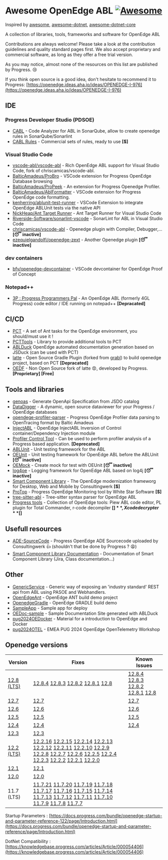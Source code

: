 # Awesome OpenEdge ABL [![Awesome](https://cdn.rawgit.com/sindresorhus/awesome/d7305f38d29fed78fa85652e3a63e154dd8e8829/media/badge.svg)](https://github.com/sindresorhus/awesome)

Inspired by [awesome](https://github.com/sindresorhus/awesome), [awesome-dotnet](https://github.com/quozd/awesome-dotnet), [awesome-dotnet-core](https://github.com/thangchung/awesome-dotnet-core)

A collection of libraries, tools, frameworks and software for OpenEdge ABL

Contributions are always welcome! Please take a look at the contribution guidelines and quality standard pages first.
We also accept proprietary and commercial software, as long as they offer a free trial version.

As you may notice, almost none of the resources on this list are published by Progress. 😢

If you think open source is a good idea, don't hesitate to recommend it to Progress: [https://openedge.ideas.aha.io/ideas/OPENEDGE-I-976](https://openedge.ideas.aha.io/ideas/OPENEDGE-I-976)

## IDE

### Progress Developer Studio (PDSOE)

- [CABL](https://github.com/Riverside-Software/sonar-openedge) - Code Analyzer for ABL in SonarQube, allow to create openedge rules in SonarQube/Sonarlint
- [CABL Rules](https://riverside-software.fr/) - Commercial sets of rules, ready to use **[$]**

### Visual Studio Code

- [vscode-abl/vscode-abl](https://github.com/vscode-abl/vscode-abl) - Rich OpenEdge ABL support for Visual Studio Code, fork of chriscamicas/vscode-abl.
- [BalticAmadeus/ProBro](https://github.com/BalticAmadeus/ProBro) - VSCode extension for Progress OpenEdge Database browsing
- [BalticAmadeus/ProPeek](https://github.com/BalticAmadeus/ProPeek) - An extension for Progress Openedge Profiler.
- [BalticAmadeus/AblFormatter](https://github.com/BalticAmadeus/AblFormatter) - VSCode extension for Progress OpenEdge code formatting.
- [kenherring/ablunit-test-runner](https://github.com/kenherring/ablunit-test-runner) - VSCode Extension to integrate OpenEdge ABLUnit tests via the native API
- [NickHeap/Ant Target Runner](https://github.com/NickHeap/vscode-ant) - Ant Target Runner for Visual Studio Code
- [Riverside-Software/sonarlint-vscode](https://github.com/Riverside-Software/sonarlint-vscode/releases) - SonarLint for ABL in Visual Studio Code
- [chriscamicas/vscode-abl](https://github.com/chriscamicas/vscode-abl) - Openedge plugin with Compiler, Debugger,... **[😴 inactive]**
- [ezequielgandolfi/openedge-zext](https://github.com/ezequielgandolfi/openedge-zext) - Another Openedge plugin **[😴 inactive]**

### dev containers

- [bfv/openedge-devcontainer](https://github.com/bfv/openedge-devcontainer) - VSCode devcontainer for OpenEdge Proof of Concept 

### Notepad++

- [3P : Progress Programmers Pal](http://jcaillon.github.io/3P/) - An OpenEdge ABL (formerly 4GL Progress) code editor / IDE running on notepad++ **[Depracated]**

## CI/CD

- [PCT](https://github.com/Riverside-Software/pct) - A set of Ant tasks for the OpenEdge environment, you should/must use it !
- [PCTTools](https://github.com/clement-brodu/PCTTools) - Library to provide additional tools to PCT 
- [ABLDuck](https://github.com/spazzymoto/ablduck) OpenEdge automated documentation generation based on JSDuck (can be used with PCT)
- [latte](https://github.com/progress/latte) - Open Source Gradle Plugin (forked from [grabl](https://gitlab.com/grabl/grabl)) to build openedge project, based on PCT **[Depracated]**
- [OEDF](https://community.progress.com/s/question/0D54Q00008JWqzR/introducing-openedge-devops-framework-10) - Non Open Source fork of latte 😡, developed by Progress. **[Proprietary] [Free]**

## Tools and libraries

- [genoas](https://community.progress.com/s/question/0D54Q00007qckt1SAA/sample-program-to-generate-an-openapi-spec-file-from-a-catalog-file) - Generate OpenApi Specification from JSDO catalog
- [DataDigger](https://github.com/patrickTingen/DataDigger) - A dynamic, open source dataviewer for your Progress / OpenEdge databases
- [opendege-profiler-parser](https://github.com/BalticAmadeus/opendege-profiler-parser) - Progress OpenEdge Profiler data parsing to OpenTracing format by Baltic Amadeus
- [InjectABL](https://github.com/PeterJudgeZA/InjectABL) - OpenEdge InjectABL Inversion of Control container/Dependency Injection module
- [Profiler Control Tool](https://community.progress.com/s/question/0D54Q00007qbvABSAY/profiler-control-tool) - Can be used to perform profiler analysis of a Progress based application. **[Deprecated]**
- [ABLUnit](https://docs.progress.com/bundle/openedge-developer-studio-olh-117/page/Overview-of-ABLUnit-testing-framework.html) - Unit testing framework for the ABL
- [OEUnit](https://github.com/CameronWills/OEUnit) - Unit testing framework for OpenEdge ABL before the ABLUnit **[😴 inactive]**
- [OEMock](https://github.com/msabbott/OEMock) - Create mock for test with OEUnit **[😴 inactive]**
- [log4oe](https://github.com/msabbott/log4oe) - Logging framework for OpenEdge ABL based on log4j **[😴 inactive]**
- [Smart Component Library](https://www.consultingwerk.com/products/smartcomponent-library) - The OpenEdge modernization frameworg for Desktop, Web and Mobile by Consultingwerk **[$]**
- [ProTop](https://wss.com/progress-openedge-monitoring-with-protop/) - Progress OpenEdge Monitoring tool by White Star Software **[$]**
- [tree-sitter-abl](https://github.com/usagi-coffee/tree-sitter-abl) - Tree-sitter syntax parser for OpenEdge ABL
- [Progress tools](http://progress-tools.x10.mx) - Collection of OpenEdge tools: Piew ABL code editor, PL plugin for Total Commander, r-code decompiler **[$]**, Xcode decrypter **[$]**

## Usefull resources

- [ADE-SourceCode](https://github.com/consultingwerk/ADE-Sourcecode) - Progress OpenEdge ADE Sourcecode uploaded by Consultingwerk 👍 (shouldn't that be done by Progress ? 😩)
- [Smart Component Library Documentation](https://www.consultingwerk.com/support/documentation) - Documentation of Smart Component Library (Jira, Class documentation...)

## Other

- [GenericService](https://gitlab.com/rdroge/genericservice) - Generic way of exposing an 'industry standard' REST api from ABL using PASOE and Webhandlers.
- [OpenEdgeAnt](https://github.com/KiltedKanuck/OpenEdgeAnt) - OpenEdge ANT build demo project
- [OpenedgeGradle](https://github.com/KiltedKanuck/OpenEdgeGradle) - OpenEdge GRADLE build demo
- [SampleApp](https://github.com/KiltedKanuck/SampleApp) - Sample app for deploy
- [OEDoc-sample](https://github.com/clement-brodu/OEdoc-sample) - Sample Documentation Site generated with ABLDuck
- [pug2024OEDocker](https://github.com/lkieffer2002/pug2024OEDocker) - Material for a introduction to OpenEdge and Docker
- [pug2024OTEL](https://github.com/rwdroge/pug2024OTEL) - EMEA PUG 2024 OpenEdge OpenTelemetry Workshop

## Openedge versions

| Version | Fixes | Known Issues |
|---------|------| ----- |
| [12.8 (LTS)](https://docs.progress.com/bundle/openedge-whats-new/page/Whats-New-in-OpenEdge-12.8.html)  | [12.8.4](https://docs.progress.com/bundle/openedge-product-notes/page/Issues-fixed-in-OpenEdge-12.8.4.html) [12.8.3](https://docs.progress.com/bundle/openedge-product-notes/page/Issues-fixed-in-OpenEdge-12.8.3.html) [12.8.2](https://docs.progress.com/bundle/openedge-product-notes/page/Issues-fixed-in-OpenEdge-12.8.2.html) [12.8.1](https://docs.progress.com/bundle/openedge-product-notes/page/Issues-fixed-in-OpenEdge-12.8.1.html) [12.8](https://docs.progress.com/bundle/openedge-product-notes/page/Issues-fixed-in-OpenEdge-12.8.html) | [12.8.4](https://docs.progress.com/en-US/bundle/openedge-product-notes/page/Known-issues-in-OpenEdge-12.8.4.html) [12.8.3](https://docs.progress.com/en-US/bundle/openedge-product-notes/page/Known-issues-in-OpenEdge-12.8.3.html) [12.8.2](https://docs.progress.com/en-US/bundle/openedge-product-notes/page/Known-issues-in-OpenEdge-12.8.2.html) [12.8.1](https://docs.progress.com/en-US/bundle/openedge-product-notes/page/Known-issues-in-OpenEdge-12.8.1.html) [12.8](https://docs.progress.com/en-US/bundle/openedge-product-notes/page/Known-issues-in-OpenEdge-12.8.html) |
| [12.7](https://docs.progress.com/bundle/openedge-whats-new/page/Whats-New-in-OpenEdge-12.7.html)  | [12.7](https://docs.progress.com/bundle/openedge-product-notes/page/Issues-fixed-in-OpenEdge-12.7.html) | [12.7](https://docs.progress.com/en-US/bundle/openedge-product-notes/page/Known-issues-in-OpenEdge-12.7.html) |
| [12.6](https://docs.progress.com/bundle/openedge-whats-new/page/Whats-New-in-OpenEdge-12.6.html)  | [12.6](https://docs.progress.com/bundle/openedge-product-notes/page/Issues-fixed-in-OpenEdge-12.6.html) | [12.6](https://docs.progress.com/en-US/bundle/openedge-product-notes/page/Known-issues-in-OpenEdge-12.6.html) |
| [12.5](https://docs.progress.com/bundle/openedge-whats-new/page/Whats-New-in-OpenEdge-12.5.html)  | [12.5](https://docs.progress.com/bundle/openedge-product-notes/page/Issues-fixed-in-OpenEdge-12.5.html) | [12.5](https://docs.progress.com/en-US/bundle/openedge-product-notes/page/Known-issues-in-OpenEdge-12.5.html) |
| [12.4](https://docs.progress.com/bundle/openedge-whats-new/page/Whats-New-in-OpenEdge-12.4.html)  | [12.4](https://docs.progress.com/bundle/openedge-product-notes/page/Issues-fixed-in-OpenEdge-12.4.html) | [12.4](https://docs.progress.com/en-US/bundle/openedge-product-notes/page/Known-issues-in-OpenEdge-12.4.html) |
| [12.3](https://docs.progress.com/bundle/openedge-whats-new/page/Whats-New-in-OpenEdge-12.3.html)  | [12.3](https://docs.progress.com/bundle/openedge-product-notes/page/Issues-fixed-in-OpenEdge-12.4.html) | |
| [12.2 (LTS)](https://docs.progress.com/bundle/openedge-whats-new/page/Whats-New-in-OpenEdge-12.2.html) | [12.2.16](https://docs.progress.com/bundle/openedge-product-notes/page/Issues-fixed-in-OpenEdge-12.2.16.html) [12.2.15](https://docs.progress.com/bundle/openedge-product-notes/page/Issues-fixed-in-OpenEdge-12.2.15.html) [12.2.14](https://docs.progress.com/bundle/openedge-product-notes/page/Issues-fixed-in-OpenEdge-12.2.14.html) [12.2.13](https://docs.progress.com/bundle/openedge-product-notes/page/Issues-fixed-in-OpenEdge-12.2.13.html) [12.2.12](https://docs.progress.com/bundle/openedge-product-notes/page/Issues-fixed-in-OpenEdge-12.2.12.html) [12.2.11](https://docs.progress.com/bundle/openedge-product-notes/page/Issues-fixed-in-OpenEdge-12.2.11.html) [12.2.10](https://docs.progress.com/bundle/openedge-product-notes/page/Issues-fixed-in-OpenEdge-12.2.10.html) [12.2.9](https://docs.progress.com/bundle/openedge-product-notes/page/Issues-fixed-in-OpenEdge-12.2.9.html) [12.2.8](https://docs.progress.com/bundle/openedge-product-notes/page/Issues-fixed-in-OpenEdge-12.2.8.html) [12.2.7](https://docs.progress.com/bundle/openedge-product-notes/page/Issues-fixed-in-OpenEdge-12.2.7.html) [12.2.6](https://docs.progress.com/bundle/openedge-product-notes/page/Issues-fixed-in-OpenEdge-12.2.6.html) [12.2.5](https://docs.progress.com/bundle/openedge-product-notes/page/Issues-fixed-in-OpenEdge-12.2.5.html) [12.2.4](https://docs.progress.com/bundle/openedge-product-notes/page/Issues-fixed-in-OpenEdge-12.2.4.html) [12.2.3](https://docs.progress.com/bundle/openedge-product-notes/page/Issues-fixed-in-OpenEdge-12.2.3.html) [12.2.2](https://docs.progress.com/bundle/openedge-product-notes/page/Issues-fixed-in-OpenEdge-12.2.02.html) [12.2.1](https://docs.progress.com/bundle/openedge-product-notes/page/Issues-fixed-in-OpenEdge-12.2.1.html) [12.2.0](https://docs.progress.com/bundle/openedge-product-notes/page/Issues-fixed-in-OpenEdge-12.2.html) |  |
| [12.1](https://docs.progress.com/bundle/openedge-whats-new/page/Whats-New-in-OpenEdge-12.1.html) | [12.1](https://docs.progress.com/bundle/openedge-product-notes/page/Issues-fixed-in-OpenEdge-12.1.html) |  |
| [12.0](https://docs.progress.com/bundle/openedge-whats-new/page/Whats-New-in-OpenEdge-12.0.html) | [12.0](https://docs.progress.com/bundle/openedge-product-notes/page/Issues-fixed-in-OpenEdge-12.0.html) |  |
| 11.7 (LTS) | [11.7.21](https://docs.progress.com/bundle/openedge-product-notes/page/Issues-fixed-in-OpenEdge-11.7.21.html) [11.7.20](https://docs.progress.com/bundle/openedge-product-notes/page/Issues-fixed-in-OpenEdge-11.7.20.html) [11.7.19](https://docs.progress.com/bundle/openedge-product-notes/page/Issues-fixed-in-OpenEdge-11.7.19.html) [11.7.18](https://docs.progress.com/bundle/openedge-product-notes/page/Issues-fixed-in-OpenEdge-11.7.18.html) [11.7.17](https://docs.progress.com/bundle/openedge-product-notes/page/Issues-fixed-in-OpenEdge-11.7.17.html) [11.7.16](https://docs.progress.com/bundle/openedge-product-notes/page/Issues-fixed-in-OpenEdge-11.7.16.html) [11.7.15](https://docs.progress.com/bundle/openedge-product-notes/page/Issues-fixed-in-OpenEdge-11.7.15.html) [11.7.14](https://docs.progress.com/bundle/openedge-product-notes/page/Issues-fixed-in-OpenEdge-11.7.14.html) [11.7.13](https://docs.progress.com/bundle/openedge-product-notes/page/Issues-fixed-in-OpenEdge-11.7.12.html) [11.7.12](https://docs.progress.com/bundle/openedge-product-notes/page/Issues-fixed-in-OpenEdge-11.7.13.html) [11.7.11](https://docs.progress.com/bundle/openedge-product-notes/page/Issues-fixed-in-OpenEdge-11.7.11.html) [11.7.10](https://docs.progress.com/bundle/openedge-product-notes/page/Issues-fixed-in-OpenEdge-11.7.10.html) [11.7.9](https://docs.progress.com/bundle/openedge-product-notes/page/Issues-fixed-in-OpenEdge-11.7.9.html) [11.7.8](https://docs.progress.com/bundle/openedge-product-notes/page/Issues-fixed-in-OpenEdge-11.7.8.html) [11.7.7](https://docs.progress.com/bundle/openedge-product-notes/page/Issues-fixed-in-OpenEdge-11.7.7.html) |  |


Startup Parameters : [https://docs.progress.com/bundle/openedge-startup-and-parameter-reference-122/page/Introduction.html](https://docs.progress.com/bundle/openedge-startup-and-parameter-reference/page/Introduction.html)

DotNet Compatibility : [https://knowledgebase.progress.com/articles/Article/000054406](https://knowledgebase.progress.com/articles/Article/000054406)
